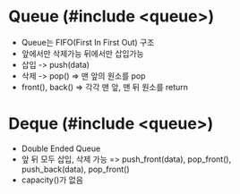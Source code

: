 # Queue (#include &#60;queue&#62;)
* Queue는 FIFO(First In First Out) 구조
* 앞에서만 삭제가능 뒤에서만 삽입가능
* 삽입 -> push(data) 
* 삭제 -> pop() => 맨 앞의 원소를 pop
* front(), back() => 각각 맨 앞, 맨 뒤 원소를 return

# Deque (#include &#60;queue&#62;)
* Double Ended Queue
* 앞 뒤 모두 삽입, 삭제 가능 => push_front(data), pop_front(), push_back(data), pop_front()
* capacity()가 없음
